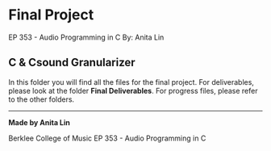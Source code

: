 # Final Project
EP 353 - Audio Programming in C
By: Anita Lin

## C & Csound Granularizer
In this folder you will find all the files for the final project. For deliverables, please look at the folder **Final Deliverables**. For progress files, please refer to the other folders. 

---
**Made by Anita Lin**

Berklee College of Music
EP 353 - Audio Programming in C